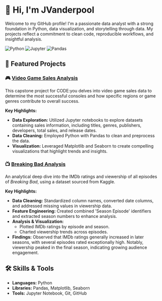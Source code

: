 # 👋 Hi, I'm JVanderpool

Welcome to my GitHub profile! I'm a passionate data analyst with a strong foundation in Python, data visualization, and storytelling through data. My projects reflect a commitment to clean code, reproducible workflows, and insightful analysis.


![Python](https://img.shields.io/badge/Python-3776AB?style=for-the-badge&logo=python&logoColor=white)
![Jupyter](https://img.shields.io/badge/Jupyter-F37626?style=for-the-badge&logo=jupyter&logoColor=white)
![Pandas](https://img.shields.io/badge/Pandas-150458?style=for-the-badge&logo=pandas&logoColor=white)


## 📌 Featured Projects

### 🎮 [Video Game Sales Analysis](https://github.com/JVanderpool-repos/vg_sales)

This capstone project for CODE:you delves into video game sales data to determine the most successful consoles and how specific regions or game genres contribute to overall success.

**Key Highlights:**
- **Data Exploration:** Utilized Jupyter notebooks to explore datasets containing sales information, including titles, genres, publishers, developers, total sales, and release dates.
- **Data Cleaning:** Employed Python with Pandas to clean and preprocess the data.
- **Visualization:** Leveraged Matplotlib and Seaborn to create compelling visualizations that highlight trends and insights.

### 📺 [Breaking Bad Analysis](https://github.com/JVanderpool-repos/breaking_bad_analysis)

An analytical deep dive into the IMDb ratings and viewership of all episodes of *Breaking Bad*, using a dataset sourced from Kaggle.

**Key Highlights:**
- **Data Cleaning:** Standardized column names, converted date columns, and addressed missing values in viewership data.
- **Feature Engineering:** Created combined 'Season Episode' identifiers and extracted season numbers to enhance analysis.
- **Analysis & Visualization:**
  - Plotted IMDb ratings by episode and season.
  - Charted viewership trends across episodes.
- **Findings:** Observed that IMDb ratings generally increased in later seasons, with several episodes rated exceptionally high. Notably, viewership peaked in the final season, indicating growing audience engagement.

## 🛠️ Skills & Tools

- **Languages:** Python
- **Libraries:** Pandas, Matplotlib, Seaborn
- **Tools:** Jupyter Notebook, Git, GitHub
